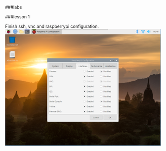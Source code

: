 ###labs

###lesson 1

Finish ssh, vnc and raspberrypi configuration.
![](https://github.com/kai-w0/EE629/blob/master/1606870206(1).jpg)
